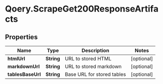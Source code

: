 # Qoery.ScrapeGet200ResponseArtifacts

## Properties

Name | Type | Description | Notes
------------ | ------------- | ------------- | -------------
**htmlUrl** | **String** | URL to stored HTML | [optional] 
**markdownUrl** | **String** | URL to stored markdown | [optional] 
**tablesBaseUrl** | **String** | Base URL for stored tables | [optional] 


